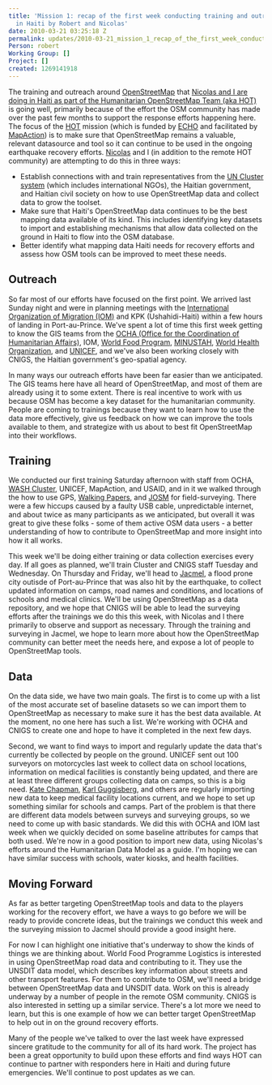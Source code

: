 ```yaml
---
title: 'Mission 1: recap of the first week conducting training and outreach on OpenStreetMap
  in Haiti by Robert and Nicolas'
date: 2010-03-21 03:25:18 Z
permalink: updates/2010-03-21_mission_1_recap_of_the_first_week_conducting_training_and_outreach_on_openstreet
Person: robert
Working Group: []
Project: []
created: 1269141918
---
```


<p>The training and outreach around <a href="http://openstreetmap.org/">OpenStreetMap</a> that <a href="http://developmentseed.org/blog/2010/mar/19/headed-haiti-conduct-training-outreach-openstreetmap">Nicolas and I are doing in Haiti as part of the Humanitarian OpenStreetMap Team (aka HOT)</a> is going well, primarily because of the effort the OSM community has made over the past few months to support the response efforts happening here. The focus of the <a href="http://wiki.openstreetmap.org/wiki/Humanitarian_OSM_Team">HOT</a> mission (which is funded by <a href="http://ec.europa.eu/echo/">ECHO</a> and facilitated by <a href="http://www.mapaction.org/">MapAction</a>) is to make sure that OpenStreetMap remains a valuable, relevant datasource and tool so it can continue to be used in the ongoing earthquake recovery efforts. <a href="http://www.crisismappers.net/profile/NicolasChavent">Nicolas</a> and I (in addition to the remote HOT community) are attempting to do this in three ways:</p><ul><li>Establish connections with and train representatives from the <a href="http://unmit.unmissions.org/Default.aspx?tabid=760">UN Cluster system</a> (which includes international NGOs), the Haitian government, and Haitian civil society on how to use OpenStreetMap data and collect data to grow the toolset.</li><li>Make sure that Haiti's OpenStreetMap data continues to be the best mapping data available of its kind. This includes identifying key datasets to import and establishing mechanisms that allow data collected on the ground in Haiti to flow into the OSM database.</li><li>Better identify what mapping data Haiti needs for recovery efforts and assess how OSM tools can be improved to meet these needs.</li></ul><h2>Outreach</h2><p>So far most of our efforts have focused on the first point. We arrived last Sunday night and were in planning meetings with the <a href="http://www.iom.int/jahia/jsp/index.jsp">International Organization of Migration (IOM)</a> and KPK (Ushahidi-Haiti) within a few hours of landing in Port-au-Prince. We've spent a lot of time this first week getting to know the GIS teams from the <a href="http://ochaonline.un.org/">OCHA (Office for the Coordination of Humanitarian Affairs)</a>, IOM, <a href="http://www.wfp.org/">World Food Program</a>, <a href="http://www.un.org/en/peacekeeping/missions/minustah/">MINUSTAH</a>, <a href="http://www.who.int/en/">World Health Organization</a>, and <a href="http://www.unicef.org/">UNICEF</a>, and we've also been working closely with CNIGS, the Haitian government's geo-spatial agency.</p><p>In many ways our outreach efforts have been far easier than we anticipated. The GIS teams here have all heard of OpenStreetMap, and most of them are already using it to some extent. There is real incentive to work with us because OSM has become a key dataset for the humanitarian community. People are coming to trainings because they want to learn how to use the data more effectively, give us feedback on how we can improve the tools available to them, and strategize with us about to best fit OpenStreetMap into their workflows.</p><h2>Training</h2><p>We conducted our first training Saturday afternoon with staff from OCHA, <a href="http://ocha.unog.ch/humanitarianreform/Default.aspx?tabid=76">WASH Cluster</a>, UNICEF, MapAction, and USAID, and in it we walked through the how to use GPS, <a href="http://walking-papers.org/">Walking Papers</a>, and <a href="http://josm.openstreetmap.de/">JOSM</a> for field-surveying. There were a few hiccups caused by a faulty USB cable, unpredictable internet, and about twice as many participants as we anticipated, but overall it was great to give these folks - some of them active OSM data users - a better understanding of how to contribute to OpenStreetMap and more insight into how it all works.</p><p>This week we'll be doing either training or data collection exercises every day. If all goes as planned, we'll train Cluster and CNIGS staff Tuesday and Wednesday. On Thursday and Friday, we'll head to <a href="http://en.wikipedia.org/wiki/Jacmel">Jacmel</a>, a flood prone city outisde of Port-au-Prince that was also hit by the earthquake, to collect updated information on camps, road names and conditions, and locations of schools and medical clinics. We'll be using OpenStreetMap as a data repository, and we hope that CNIGS will be able to lead the surveying efforts after the trainings we do this this week, with Nicolas and I there primarily to observe and support as necessary. Through the training and surveying in Jacmel, we hope to learn more about how the OpenStreetMap community can better meet the needs here, and expose a lot of people to OpenStreetMap tools.</p><h2>Data</h2><p>On the data side, we have two main goals. The first is to come up with a list of the most accurate set of baseline datasets so we can import them to OpenStreetMap as necessary to make sure it has the best data available. At the moment, no one here has such a list. We're working with OCHA and CNIGS to create one and hope to have it completed in the next few days.</p><p>Second, we want to find ways to import and regularly update the data that's currently be collected by people on the ground. UNICEF sent out 100 surveyors on motorcycles last week to collect data on school locations, information on medical facilities is constantly being updated, and there are at least three different groups collecting data on camps, so this is a big need. <a href="http://www.maploser.com/">Kate Chapman</a>, <a href="http://wiki.openstreetmap.org/wiki/User:Gubaer">Karl Guggisberg</a>, and others are regularly importing new data to keep medical facility locations current, and we hope to set up something similar for schools and camps. Part of the problem is that there are different data models between surveys and surveying groups, so we need to come up with basic standards. We did this with OCHA and IOM last week when we quickly decided on some baseline attributes for camps that both used. We're now in a good position to import new data, using Nicolas's efforts around the Humanitarian Data Model as a guide. I'm hoping we can have similar success with schools, water kiosks, and health facilities.</p><h2>Moving Forward</h2><p>As far as better targeting OpenStreetMap tools and data to the players working for the recovery effort, we have a ways to go before we will be ready to provide concrete ideas, but the trainings we conduct this week and the surveying mission to Jacmel should provide a good insight here.</p><p>For now I can highlight one initiative that's underway to show the kinds of things we are thinking about. World Food Programme Logistics is interested in using OpenStreetMap road data and contributing to it. They use the UNSDIT data model, which describes key information about streets and other transport features. For them to contribute to OSM, we'll need a bridge between OpenStreetMap data and UNSDIT data. Work on this is already underway by a number of people in the remote OSM community. CNIGS is also interested in setting up a similar service. There's a lot more we need to learn, but this is one example of how we can better target OpenStreetMap to help out in on the ground recovery efforts.</p><p>Many of the people we've talked to over the last week have expressed sincere gratitude to the community for all of its hard work. The project has been a great opportunity to build upon these efforts and find ways HOT can continue to partner with responders here in Haiti and during future emergencies. We'll continue to post updates as we can.</p>
